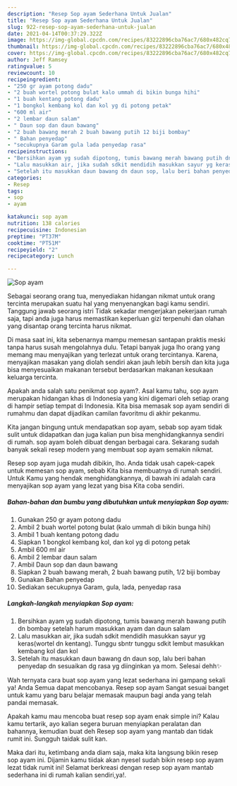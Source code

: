 ```yaml
---
description: "Resep Sop ayam Sederhana Untuk Jualan"
title: "Resep Sop ayam Sederhana Untuk Jualan"
slug: 922-resep-sop-ayam-sederhana-untuk-jualan
date: 2021-04-14T00:37:29.322Z
image: https://img-global.cpcdn.com/recipes/83222896cba76ac7/680x482cq70/sop-ayam-foto-resep-utama.jpg
thumbnail: https://img-global.cpcdn.com/recipes/83222896cba76ac7/680x482cq70/sop-ayam-foto-resep-utama.jpg
cover: https://img-global.cpcdn.com/recipes/83222896cba76ac7/680x482cq70/sop-ayam-foto-resep-utama.jpg
author: Jeff Ramsey
ratingvalue: 5
reviewcount: 10
recipeingredient:
- "250 gr ayam potong dadu"
- "2 buah wortel potong bulat kalo ummah di bikin bunga hihi"
- "1 buah kentang potong dadu"
- "1 bongkol kembang kol dan kol yg di potong petak"
- "600 ml air"
- "2 lembar daun salam"
- " Daun sop dan daun bawang"
- "2 buah bawang merah 2 buah bawang putih 12 biji bombay"
- " Bahan penyedap"
- "secukupnya Garam gula lada penyedap rasa"
recipeinstructions:
- "Bersihkan ayam yg sudah dipotong, tumis bawang merah bawang putih dn bombay setelah harum masukkan ayam dan daun salam"
- "Lalu masukkan air, jika sudah sdkit mendidih masukkan sayur yg keras(wortel dn kentang). Tunggu sbntr tunggu sdkit lembut masukkan kembang kol dan kol"
- "Setelah itu masukkan daun bawang dn daun sop, lalu beri bahan penyedap dn sesuaikan dg rasa yg diinginkan ya mom. Selesai dehh✨"
categories:
- Resep
tags:
- sop
- ayam

katakunci: sop ayam 
nutrition: 138 calories
recipecuisine: Indonesian
preptime: "PT37M"
cooktime: "PT51M"
recipeyield: "2"
recipecategory: Lunch

---
```



![Sop ayam](https://img-global.cpcdn.com/recipes/83222896cba76ac7/680x482cq70/sop-ayam-foto-resep-utama.jpg)

Sebagai seorang orang tua, menyediakan hidangan nikmat untuk orang tercinta merupakan suatu hal yang menyenangkan bagi kamu sendiri. Tanggung jawab seorang istri Tidak sekadar mengerjakan pekerjaan rumah saja, tapi anda juga harus memastikan keperluan gizi terpenuhi dan olahan yang disantap orang tercinta harus nikmat.

Di masa  saat ini, kita sebenarnya mampu memesan santapan praktis meski tanpa harus susah mengolahnya dulu. Tetapi banyak juga lho orang yang memang mau menyajikan yang terlezat untuk orang tercintanya. Karena, menyajikan masakan yang diolah sendiri akan jauh lebih bersih dan kita juga bisa menyesuaikan makanan tersebut berdasarkan makanan kesukaan keluarga tercinta. 



Apakah anda salah satu penikmat sop ayam?. Asal kamu tahu, sop ayam merupakan hidangan khas di Indonesia yang kini digemari oleh setiap orang di hampir setiap tempat di Indonesia. Kita bisa memasak sop ayam sendiri di rumahmu dan dapat dijadikan camilan favoritmu di akhir pekanmu.

Kita jangan bingung untuk mendapatkan sop ayam, sebab sop ayam tidak sulit untuk didapatkan dan juga kalian pun bisa menghidangkannya sendiri di rumah. sop ayam boleh dibuat dengan berbagai cara. Sekarang sudah banyak sekali resep modern yang membuat sop ayam semakin nikmat.

Resep sop ayam juga mudah dibikin, lho. Anda tidak usah capek-capek untuk memesan sop ayam, sebab Kita bisa membuatnya di rumah sendiri. Untuk Kamu yang hendak menghidangkannya, di bawah ini adalah cara menyajikan sop ayam yang lezat yang bisa Kita coba sendiri.

<!--inarticleads1-->

##### Bahan-bahan dan bumbu yang dibutuhkan untuk menyiapkan Sop ayam:

1. Gunakan 250 gr ayam potong dadu
1. Ambil 2 buah wortel potong bulat (kalo ummah di bikin bunga hihi)
1. Ambil 1 buah kentang potong dadu
1. Siapkan 1 bongkol kembang kol, dan kol yg di potong petak
1. Ambil 600 ml air
1. Ambil 2 lembar daun salam
1. Ambil  Daun sop dan daun bawang
1. Siapkan 2 buah bawang merah, 2 buah bawang putih, 1/2 biji bombay
1. Gunakan  Bahan penyedap
1. Sediakan secukupnya Garam, gula, lada, penyedap rasa




<!--inarticleads2-->

##### Langkah-langkah menyiapkan Sop ayam:

1. Bersihkan ayam yg sudah dipotong, tumis bawang merah bawang putih dn bombay setelah harum masukkan ayam dan daun salam
1. Lalu masukkan air, jika sudah sdkit mendidih masukkan sayur yg keras(wortel dn kentang). Tunggu sbntr tunggu sdkit lembut masukkan kembang kol dan kol
1. Setelah itu masukkan daun bawang dn daun sop, lalu beri bahan penyedap dn sesuaikan dg rasa yg diinginkan ya mom. Selesai dehh✨




Wah ternyata cara buat sop ayam yang lezat sederhana ini gampang sekali ya! Anda Semua dapat mencobanya. Resep sop ayam Sangat sesuai banget untuk kamu yang baru belajar memasak maupun bagi anda yang telah pandai memasak.

Apakah kamu mau mencoba buat resep sop ayam enak simple ini? Kalau kamu tertarik, ayo kalian segera buruan menyiapkan peralatan dan bahannya, kemudian buat deh Resep sop ayam yang mantab dan tidak rumit ini. Sungguh taidak sulit kan. 

Maka dari itu, ketimbang anda diam saja, maka kita langsung bikin resep sop ayam ini. Dijamin kamu tiidak akan nyesel sudah bikin resep sop ayam lezat tidak rumit ini! Selamat berkreasi dengan resep sop ayam mantab sederhana ini di rumah kalian sendiri,ya!.

